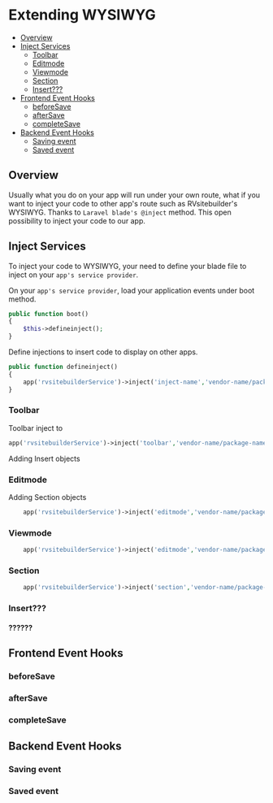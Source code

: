 # Extending WYSIWYG

- [Overview](#overview)
- [Inject Services](#inject-services)
  - [Toolbar](#toolbar)
  - [Editmode](#editmode)
  - [Viewmode](#viewmode)
  - [Section](#section)
  - [Insert???](#insert)
- [Frontend Event Hooks](#frontend-event-hooks)
  - [beforeSave](#beforesave)
  - [afterSave](#aftersave)
  - [completeSave](#completesave)
- [Backend Event Hooks](#backend-event-hooks)
  - [Saving event](#saving-event)
  - [Saved event](#saved-event)
  
<a name="Overview"></a>

## Overview

Usually what you do on your app will run under your own route, what if you want to inject your code to other app's route such as RVsitebuilder's WYSIWYG. Thanks to `Laravel blade's @inject` method. This open possibility to inject your code to our app.

<a name="Inject-Services"></a>

## Inject Services


To inject your code to WYSIWYG, your need to define your blade file to inject on your `app's service provider`.

On your `app's service provider`, load your application events under boot method.

```php
public function boot()
{
    $this->defineinject();
}
```

 Define injections to insert code to display on other apps.

```php
public function defineinject()
{
    app('rvsitebuilderService')->inject('inject-name','vendor-name/package-name::view blade file');
}
```

### Toolbar
Toolbar inject to
```php
app('rvsitebuilderService')->inject('toolbar','vendor-name/package-name::view blade file');

```
Adding Insert objects

### Editmode
Adding Section objects

```php
    app('rvsitebuilderService')->inject('editmode','vendor-name/package-name::view blade file');
```
<!-- TODO: @tanawat Backend Event Hooks -->

### Viewmode
```php
    app('rvsitebuilderService')->inject('editmode','vendor-name/package-name::view blade file');
```
### Section
```php
    app('rvsitebuilderService')->inject('section','vendor-name/package-name::view blade file');
```
### Insert???

#### ??????

<a name="Frontend-Event-Hooks"></a>

## Frontend Event Hooks

<!-- TODO: @june Backend Event Hooks -->

### beforeSave

### afterSave

### completeSave

<a name="Backend-Event-Hooks"></a>

## Backend Event Hooks

<!-- TODO: @pram Backend Event Hooks -->

### Saving event

### Saved event
